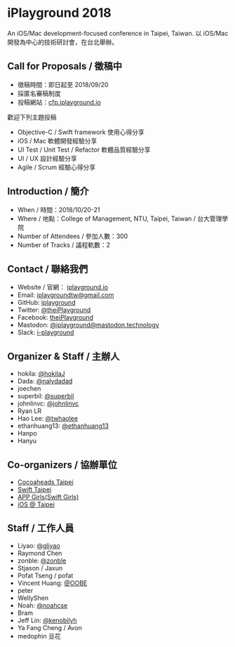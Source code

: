 # iPlayground 2018

An iOS/Mac development-focused conference in Taipei, Taiwan. 以 iOS/Mac 開發為中心的技術研討會，在台北舉辦。

## Call for Proposals / 徵稿中

* 徵稿時間：即日起至 2018/09/20
* 採匿名審稿制度
* 投稿網站：[cfp.iplayground.io](https://cfp.iplayground.io)

歡迎下列主題投稿

* Objective-C / Swift framework 使用心得分享
* iOS / Mac 軟體開發經驗分享
* UI Test / Unit Test / Refactor 軟體品質經驗分享
* UI / UX 設計經驗分享
* Agile / Scrum 經驗心得分享

## Introduction / 簡介

* When / 時間：2018/10/20-21
* Where / 地點：College of Management, NTU, Taipei, Taiwan / 台大管理學院
* Number of Attendees / 參加人數：300
* Number of Tracks / 議程軌數：2

## Contact / 聯絡我們
* Website / 官網： [iplayground.io](https://iplayground.io)
* Email: [iplaygroundtw@gmail.com](mailto:iplaygroundtw@gmail.com)
* GitHub: [iplayground](https://github.com/iplayground)
* Twitter: [@theiPlayground](https://twitter.com/theiPlayground)
* Facebook: [theiPlayground](https://www.facebook.com/theiPlayground/)
* Mastodon: [@iplayground@mastodon.technology](https://mastodon.technology/@iplayground)
* Slack: [i-playground](https://i-playground.slack.com)

## Organizer & Staff / 主辦人 
* hokila: [@hokilaJ](https://twitter.com/hokilaJ)
* Dada: [@nalydadad](https://twitter.com/nalydadad) 
* joechen
* superbil: [@superbil](https://twitter.com/superbil)
* johnlinvc: [@johnlinvc](https://twitter.com/johnlinvc)
* Ryan LR
* Hao Lee: [@twhaolee](https://twitter.com/twhaolee)
* ethanhuang13: [@ethanhuang13](https://twitter.com/ethanhuang13)
* Hanpo
* Hanyu

## Co-organizers / 協辦單位

* [Cocoaheads Taipei](https://www.facebook.com/groups/cocoaheads.taipei/)
* [Swift Taipei](https://www.meetup.com/Swift-Taipei-User-Group/)
* [APP Girls(Swift Girls)](https://www.facebook.com/groups/1260405513988915/)
* [iOS @ Taipei](https://www.facebook.com/groups/ios.taipei/)

## Staff / 工作人員
* Liyao: [@gliyao](https://twitter.com/gliyao)
* Raymond Chen
* zonble: [@zonble](https://twitter.com/zonble)
* Stjason / Jaxun
* Pofat Tseng / pofat
* Vincent Huang: [@OOBE](https://twitter.com/OOBE)
* peter
* WellyShen
* Noah: [@noahcse](https://twitter.com/noahcse)
* Bram
* Jeff Lin: [@kenobilyh](https://twitter.com/kenobilyh)
* Ya Fang Cheng / Avon
* medophin 豆花
